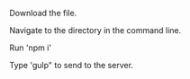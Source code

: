 Download the file.

Navigate to the directory in the command line.

Run 'npm i'

Type 'gulp" to send to the server.
